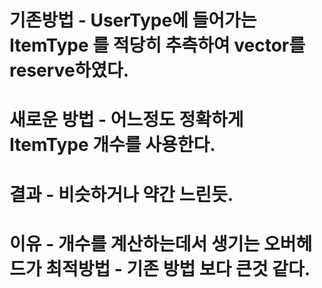 # 기존방법 - UserType에 들어가는  ItemType 를 적당히 추측하여 vector를 reserve하였다.
# 새로운 방법 - 어느정도 정확하게  ItemType 개수를 사용한다. 

# 결과 - 비슷하거나 약간 느린듯.

# 이유 - 개수를 계산하는데서 생기는 오버헤드가 최적방법 - 기존 방법 보다 큰것 같다.
